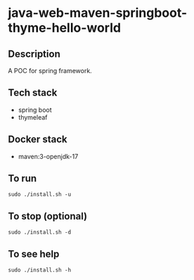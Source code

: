 # java-web-maven-springboot-thyme-hello-world

## Description
A POC for spring framework.

## Tech stack
- spring boot
- thymeleaf

## Docker stack
- maven:3-openjdk-17

## To run
`sudo ./install.sh -u`

## To stop (optional)
`sudo ./install.sh -d`

## To see help
`sudo ./install.sh -h`

